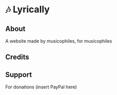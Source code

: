 # 🎶 Lyrically

## About

A website made by musicophiles, for musicophiles

## Credits

## Support

For donations (insert PayPal here)
